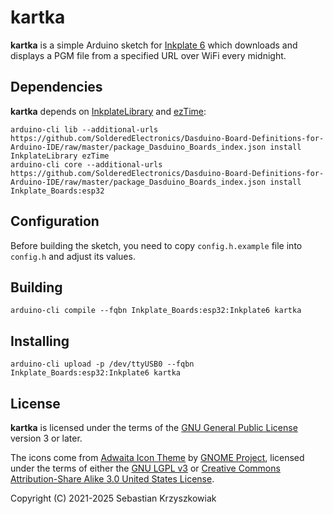 # kartka

**kartka** is a simple Arduino sketch for [Inkplate 6](https://inkplate.io/) which downloads and displays a PGM file from a specified URL over WiFi every midnight.

## Dependencies

**kartka** depends on [InkplateLibrary](https://www.arduino.cc/reference/en/libraries/inkplatelibrary/) and [ezTime](https://www.arduino.cc/reference/en/libraries/eztime/):

```
arduino-cli lib --additional-urls https://github.com/SolderedElectronics/Dasduino-Board-Definitions-for-Arduino-IDE/raw/master/package_Dasduino_Boards_index.json install InkplateLibrary ezTime
arduino-cli core --additional-urls https://github.com/SolderedElectronics/Dasduino-Board-Definitions-for-Arduino-IDE/raw/master/package_Dasduino_Boards_index.json install Inkplate_Boards:esp32
```

## Configuration

Before building the sketch, you need to copy `config.h.example` file into `config.h` and adjust its values.

## Building

```
arduino-cli compile --fqbn Inkplate_Boards:esp32:Inkplate6 kartka
```

## Installing

```
arduino-cli upload -p /dev/ttyUSB0 --fqbn Inkplate_Boards:esp32:Inkplate6 kartka
```

## License

**kartka** is licensed under the terms of the [GNU General Public License](https://www.gnu.org/licenses/#GPL) version 3 or later.

The icons come from [Adwaita Icon Theme](https://gitlab.gnome.org/GNOME/adwaita-icon-theme) by [GNOME Project](https://www.gnome.org), licensed under the terms of either the [GNU LGPL v3](https://www.gnu.org/licenses/#LGPL) or [Creative Commons Attribution-Share Alike 3.0 United States License](https://creativecommons.org/licenses/by-sa/3.0/us/).

Copyright (C) 2021-2025 Sebastian Krzyszkowiak
